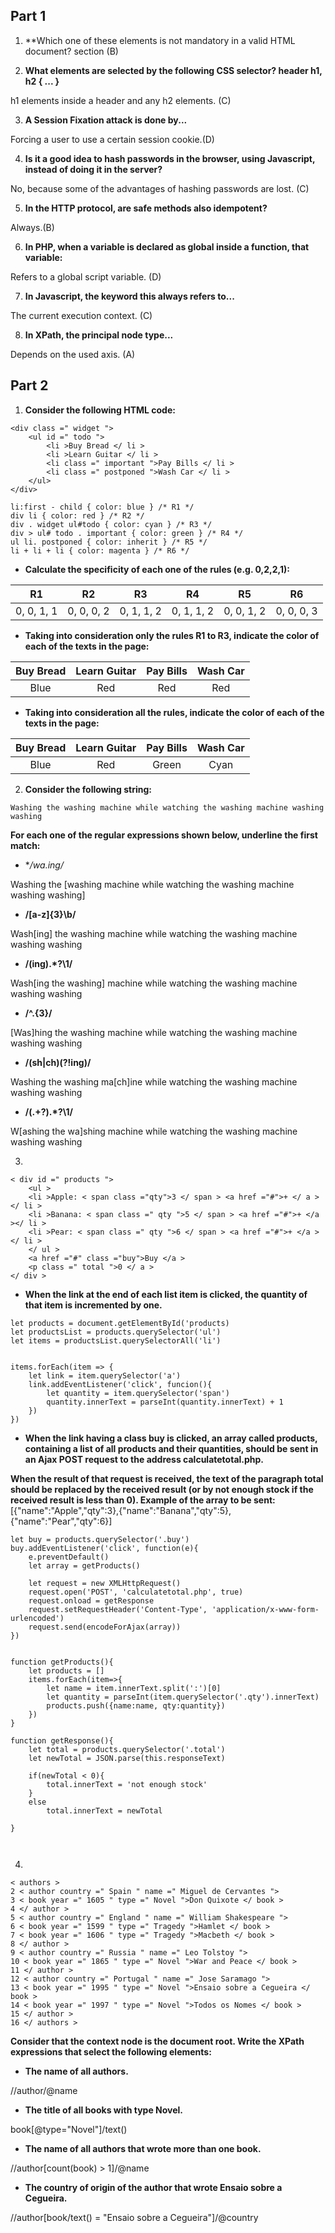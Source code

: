 ## Part 1

1. **Which one of these elements is not mandatory in a valid HTML document? section (B)



2. **What elements are selected by the following CSS selector?
header h1, h2 { ... }**

h1 elements inside a header and any h2 elements. (C)

3. **A Session Fixation attack is done by...**

Forcing a user to use a certain session cookie.(D)


4. **Is it a good idea to hash passwords in the browser, using Javascript, instead of doing it in the server?**

No, because some of the advantages of hashing passwords are lost. (C)

5. **In the HTTP protocol, are safe methods also idempotent?**

Always.(B)

6. **In PHP, when a variable is declared as global inside a function, that variable:**

Refers to a global script variable. (D)

7. **In Javascript, the keyword this always refers to...**

The current execution context. (C)

8. **In XPath, the principal node type...**

Depends on the used axis. (A)



## Part 2


1. **Consider the following HTML code:**
```
<div class =" widget ">
    <ul id =" todo ">
        <li >Buy Bread </ li >
        <li >Learn Guitar </ li >
        <li class =" important ">Pay Bills </ li >
        <li class =" postponed ">Wash Car </ li >
    </ul>
</div>

li:first - child { color: blue } /* R1 */
div li { color: red } /* R2 */
div . widget ul#todo { color: cyan } /* R3 */
div > ul# todo . important { color: green } /* R4 */
ul li. postponed { color: inherit } /* R5 */
li + li + li { color: magenta } /* R6 */
```
*   **Calculate the specificity of each one of the rules (e.g. 0,2,2,1):**

| R1 | R2 | R3 | R4 | R5 | R6 |
| :--------: | :--------: | :--------: | :--------: | :--------: | :--------: |
| 0, 0, 1, 1 | 0, 0, 0, 2 | 0, 1, 1, 2 | 0, 1, 1, 2 | 0, 0, 1, 2 | 0, 0, 0, 3 |


* **Taking into consideration only the rules R1 to R3, indicate the color of each of the texts in the page:**

| Buy Bread | Learn Guitar | Pay Bills | Wash Car |
| :--------: | :--------: | :--------: | :--------: |
| Blue | Red | Red | Red |


* **Taking into consideration all the rules, indicate the color of each of the texts in the page:**

| Buy Bread | Learn Guitar | Pay Bills | Wash Car |
| :--------: | :--------: | :--------: | :--------: |
| Blue | Red | Green | Cyan |


2. **Consider the following string:**
```
Washing the washing machine while watching the washing machine washing washing
```
**For each one of the regular expressions shown below, underline the first match:**

* **/wa.*ing/**

Washing the [washing machine while watching the washing machine washing washing]


* **/[a-z]{3}\b/**

Wash[ing] the washing machine while watching the washing machine washing washing


* **/(ing).*?\1/**

Wash[ing the washing] machine while watching the washing machine washing washing


* **/^.{3}/**

[Was]hing the washing machine while watching the washing machine washing washing



* **/(sh|ch)(?!ing)/**

Washing the washing ma[ch]ine while watching the washing machine washing washing


* **/(.+?).*?\1/**

W[ashing the wa]shing machine while watching the washing machine washing washing

3. 
```
< div id =" products ">
    <ul >
    <li >Apple: < span class ="qty">3 </ span > <a href ="#">+ </ a ></ li >
    <li >Banana: < span class =" qty ">5 </ span > <a href ="#">+ </a ></ li >
    <li >Pear: < span class =" qty ">6 </ span > <a href ="#">+ </a > </ li >
    </ ul >
    <a href ="#" class ="buy">Buy </a >
    <p class =" total ">0 </ a >
</ div >

```

* **When the link at the end of each list item is clicked, the quantity of that item is incremented by one.**
```
let products = document.getElementById('products)
let productsList = products.querySelector('ul')
let items = productsList.querySelectorAll('li')


items.forEach(item => {
    let link = item.querySelector('a')
    link.addEventListener('click', funcion(){
        let quantity = item.querySelector('span')
        quantity.innerText = parseInt(quantity.innerText) + 1
    })
})

```


* **When the link having a class buy is clicked, an array called products, containing a list of all products and their quantities, should be sent in an Ajax POST request to the address calculatetotal.php.**

**When the result of that request is received, the text of the paragraph total should be replaced by the received result (or by not enough stock if the received result is less than 0).
Example of the array to be sent:**
[{"name":"Apple","qty":3},{"name":"Banana","qty":5},{"name":"Pear","qty":6}]

```
let buy = products.querySelector('.buy')
buy.addEventListener('click', function(e){
    e.preventDefault()
    let array = getProducts()

    let request = new XMLHttpRequest()
    request.open('POST', 'calculatetotal.php', true)
    request.onload = getResponse
    request.setRequestHeader('Content-Type', 'application/x-www-form-urlencoded')
    request.send(encodeForAjax(array))
})


function getProducts(){
    let products = []
    items.forEach(item=>{
        let name = item.innerText.split(':')[0]
        let quantity = parseInt(item.querySelector('.qty').innerText)
        products.push({name:name, qty:quantity})
    })
}

function getResponse(){
    let total = products.querySelector('.total')
    let newTotal = JSON.parse(this.responseText)

    if(newTotal < 0){
        total.innerText = 'not enough stock'
    }
    else 
        total.innerText = newTotal

}



```


4. 
```
< authors >
2 < author country =" Spain " name =" Miguel de Cervantes ">
3 < book year =" 1605 " type =" Novel ">Don Quixote </ book >
4 </ author >
5 < author country =" England " name =" William Shakespeare ">
6 < book year =" 1599 " type =" Tragedy ">Hamlet </ book >
7 < book year =" 1606 " type =" Tragedy ">Macbeth </ book >
8 </ author >
9 < author country =" Russia " name =" Leo Tolstoy ">
10 < book year =" 1865 " type =" Novel ">War and Peace </ book >
11 </ author >
12 < author country =" Portugal " name =" Jose Saramago ">
13 < book year =" 1995 " type =" Novel ">Ensaio sobre a Cegueira </ book >
14 < book year =" 1997 " type =" Novel ">Todos os Nomes </ book >
15 </ author >
16 </ authors >
```
**Consider that the context node is the document root. Write the XPath expressions that select the
following elements:**

* **The name of all authors.**

//author/@name

* **The title of all books with type Novel.**

book[@type="Novel"]/text()

* **The name of all authors that wrote more than one book.**

//author[count(book) > 1]/@name

* **The country of origin of the author that wrote Ensaio sobre a Cegueira.**

//author[book/text() = "Ensaio sobre a Cegueira"]/@country